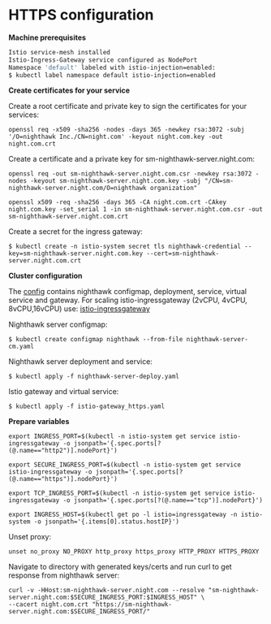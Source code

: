 
# HTTPS configuration

**Machine prerequisites**

```bash
Istio service-mesh installed
Istio-Ingress-Gateway service configured as NodePort
Namespace 'default' labeled with istio-injection=enabled: 
$ kubectl label namespace default istio-injection=enabled
```

**Create certificates for your service**


Create a root certificate and private key to sign the certificates for your services:
```
openssl req -x509 -sha256 -nodes -days 365 -newkey rsa:3072 -subj '/O=nighthawk Inc./CN=night.com' -keyout night.com.key -out night.com.crt
```

Create a certificate and a private key for sm-nighthawk-server.night.com:
```
openssl req -out sm-nighthawk-server.night.com.csr -newkey rsa:3072 -nodes -keyout sm-nighthawk-server.night.com.key -subj "/CN=sm-nighthawk-server.night.com/O=nighthawk organization"

openssl x509 -req -sha256 -days 365 -CA night.com.crt -CAkey night.com.key -set_serial 1 -in sm-nighthawk-server.night.com.csr -out sm-nighthawk-server.night.com.crt
```

Create a secret for the ingress gateway:
```
$ kubectl create -n istio-system secret tls nighthawk-credential --key=sm-nighthawk-server.night.com.key --cert=sm-nighthawk-server.night.com.crt
```




**Cluster configuration**

The [config](https://github.com/intel-sandbox/benchmark_release/tree/main/config/HTTPS) contains nighthawk configmap, deployment, service, virtual service and gateway. For scaling istio-ingressgateway (2vCPU, 4vCPU, 8vCPU,16vCPU) use: [istio-ingressgateway](https://github.com/intel-sandbox/benchmark_release/tree/main/config/BASELINE)

Nighthawk server configmap:
```
$ kubectl create configmap nighthawk --from-file nighthawk-server-cm.yaml
```

Nighthawk server deployment and service:
```
$ kubectl apply -f nighthawk-server-deploy.yaml
```

Istio gateway and virtual service:
```
$ kubectl apply -f istio-gateway_https.yaml
```

**Prepare variables**

```
export INGRESS_PORT=$(kubectl -n istio-system get service istio-ingressgateway -o jsonpath='{.spec.ports[?(@.name=="http2")].nodePort}')

export SECURE_INGRESS_PORT=$(kubectl -n istio-system get service istio-ingressgateway -o jsonpath='{.spec.ports[?(@.name=="https")].nodePort}')

export TCP_INGRESS_PORT=$(kubectl -n istio-system get service istio-ingressgateway -o jsonpath='{.spec.ports[?(@.name=="tcp")].nodePort}')

export INGRESS_HOST=$(kubectl get po -l istio=ingressgateway -n istio-system -o jsonpath='{.items[0].status.hostIP}')
```

Unset proxy:
```
unset no_proxy NO_PROXY http_proxy https_proxy HTTP_PROXY HTTPS_PROXY
```

Navigate to directory with generated keys/certs and run curl to get response from nighthawk server:
```
curl -v -HHost:sm-nighthawk-server.night.com --resolve "sm-nighthawk-server.night.com:$SECURE_INGRESS_PORT:$INGRESS_HOST" \
--cacert night.com.crt "https://sm-nighthawk-server.night.com:$SECURE_INGRESS_PORT/"
```